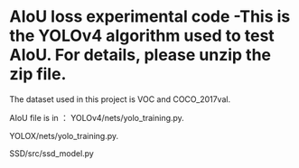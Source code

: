 # AIoU loss experimental code -This is the YOLOv4 algorithm used to test AIoU. For details, please unzip the zip file.
The dataset used in this project is VOC and COCO_2017val. 

AIoU file is in ：
YOLOv4/nets/yolo_training.py.

YOLOX/nets/yolo_training.py.

SSD/src/ssd_model.py
